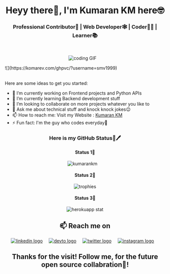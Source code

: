 <h1 align="center">Heyy there👋, I'm Kumaran KM here🤓</h1>
<h3 align="center">Professional Contributor👔 | Web Developer🕸️ | Coder🧑‍💻 | Learner📚</h3><br>

<p align="center">
<img src="https://camo.githubusercontent.com/6e2c2f5190c42e4ff6bbd45acf48536ef9bf9e95ad599c59473cf1c701236984/68747470733a2f2f737465656d6974696d616765732e636f6d2f3078302f68747470733a2f2f63646e2e6c6966656861636b65722e72752f77702d636f6e74656e742f75706c6f6164732f323031372f30312f657a6769662e636f6d2d63726f705f313438343536333835392e676966" alt="coding GIF" />&nbsp;&nbsp;&nbsp;&nbsp;
</p>
![](https://komarev.com/ghpvc/?username=smv1999) <br><br>

Here are some ideas to get you started:

- 🔭 I’m currently working on Frontend projects and Python APIs
- 🌱 I’m currently learning Backend development stuff
- 👯 I’m looking to collaborate on more projects whatever you like to
- 💬 Ask me about technical stuff and knock knock jokes😉
- 📫 How to reach me: Visit my Website : <a href="https://kumarankm.github.io/">Kumaran KM</a>
- ⚡ Fun fact: I'm the guy who codes everyday🤣 


<h3 align="center"> Here is my GitHub Status📜🖊️</h3>

<h4 align="center"> Status 1📜</h4>
<p align="center">
<img src="https://github-readme-stats.vercel.app/api?username=kumarankm&show_icons=true&theme=tokyonight&count_private=true" alt="kumarankm" />&nbsp;&nbsp;&nbsp;&nbsp;
</p>

<h4 align="center"> Status 2📜</h4>
<p align="center">
<img src="https://github-profile-trophy.vercel.app/?username=kumarankm&row=2&column=3&margin-w=8&margin-h=8" alt="trophies" />
</p>

<h4 align="center"> Status 3📜</h4>
<p align="center">
<img src="https://github-readme-streak-stats.herokuapp.com/?user=kumarankm" alt="herokuapp stat" />
</p>


<h2 align="center">📫 Reach me on</h2>
<p align="center">
  <a target="_blank"href="https://www.linkedin.com/in/kumarankm"><img src="https://img.shields.io/badge/linkedin-%230077B5.svg?&style=for-the-badge&logo=linkedin&logoColor=white" alt="linkedin logo" /></a>&nbsp;&nbsp;&nbsp;&nbsp;
  <a target="_blank"href="https://dev.to/kumarankm"><img src="https://img.shields.io/badge/%3C/%3E%20DEV.TO-%230A0A0A.svg?&style=for-the-badge&logo=dev-dot-to&logoColor=white" alt="devto logo" /></a>&nbsp;&nbsp;&nbsp;&nbsp;
 <a target="_blank"href="https://twitter.com/KumaranKM4"><img src="https://img.shields.io/badge/twitter-%230077B5.svg?&style=for-the-badge&logo=twitter&logoColor=white" alt="twitter logo" /></a>&nbsp;&nbsp;&nbsp;&nbsp;
  <a href="https://www.instagram.com/kumarantechie/"><img src="https://img.shields.io/badge/instagram-%23E4405F.svg?&style=for-the-badge&logo=instagram&logoColor=white" alt="instagram logo" /></a>&nbsp;&nbsp;&nbsp;&nbsp;
</p>

<h2 align="center">Thanks for the visit! Follow me, for the future open source collabration🥳!</h2>
